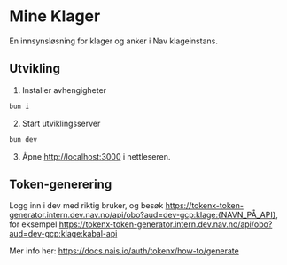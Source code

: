 # Mine Klager
En innsynsløsning for klager og anker i Nav klageinstans.

## Utvikling

1. Installer avhengigheter
```bash
bun i
```

2. Start utviklingsserver
```bash
bun dev
```

3. Åpne [http://localhost:3000](http://localhost:3000) i nettleseren.

## Token-generering
Logg inn i dev med riktig bruker, og besøk https://tokenx-token-generator.intern.dev.nav.no/api/obo?aud=dev-gcp:klage:{NAVN_PÅ_API}, 
for eksempel https://tokenx-token-generator.intern.dev.nav.no/api/obo?aud=dev-gcp:klage:kabal-api

Mer info her: https://docs.nais.io/auth/tokenx/how-to/generate
